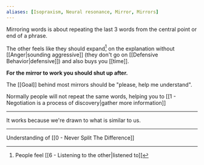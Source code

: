 ```yaml
---
aliases: [Isopraxism, Neural resonance, Mirror, Mirrors]
---
```


Mirroring words is about repeating the last 3 words from the central point or end of a phrase.

The other feels like they should expand[^1] on the explanation without [[Anger|sounding aggressive]] (they don't go on [[Defensive Behavior|defensive]]) and also buys you [[time]].

**For the mirror to work you should shut up after.**

The [[Goal]] behind most mirrors should be "please, help me understand".

Normally people will not repeat the same words, helping you to [[1 - Negotiation is a process of discovery|gather more information]]

---

It works because we're drawn to what is similar to us.

---

Understanding of [[0 - Never Split The Difference]]

[^1]: People feel [[6 - Listening to the other|listened to]]
